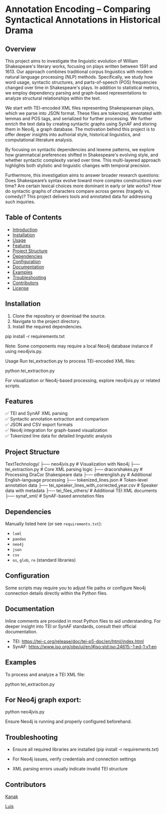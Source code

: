 # Annotation Encoding – Comparing Syntactical Annotations in Historical Drama

## Overview

This project aims to investigate the linguistic evolution of William Shakespeare's literary works, focusing on plays written between 1591 and 1613. Our approach combines traditional corpus linguistics with modern natural language processing (NLP) methods. Specifically, we study how word usage, syntactic structures, and parts-of-speech (POS) frequencies changed over time in Shakespeare's plays. In addition to statistical metrics, we employ dependency parsing and graph-based representations to analyze structural relationships within the text.

We start with TEI-encoded XML files representing Shakespearean plays, which we parse into JSON format. These files are tokenized, annotated with lemmas and POS tags, and serialized for further processing. We further enrich the text data by creating syntactic graphs using SynAF and storing them in Neo4j, a graph database. The motivation behind this project is to offer deeper insights into authorial style, historical linguistics, and computational literature analysis.

By focusing on syntactic dependencies and lexeme patterns, we explore how grammatical preferences shifted in Shakespeare's evolving style, and whether syntactic complexity varied over time. This multi-layered approach highlights both stylistic and linguistic changes with temporal precision.

Furthermore, this investigation aims to answer broader research questions: Does Shakespeare’s syntax evolve toward more complex constructions over time? Are certain lexical choices more dominant in early or late works? How do syntactic graphs of characters compare across genres (tragedy vs. comedy)? This project delivers tools and annotated data for addressing such inquiries.

## Table of Contents

- [Introduction](#introduction)  
- [Installation](#installation)  
- [Usage](#usage)  
- [Features](#features)  
- [Project Structure](#project-structure)  
- [Dependencies](#dependencies)  
- [Configuration](#configuration)  
- [Documentation](#documentation)  
- [Examples](#examples)  
- [Troubleshooting](#troubleshooting)  
- [Contributors](#contributors)  
- [License](#license)


## Installation

1. Clone the repository or download the source.  
2. Navigate to the project directory.  
3. Install the required dependencies.


pip install -r requirements.txt

Note: Some components may require a local Neo4j database instance if using neo4jvis.py.

Usage
Run tei_extraction.py to process TEI-encoded XML files:

python tei_extraction.py

For visualization or Neo4j-based processing, explore neo4jvis.py or related scripts.

## Features

✅ TEI and SynAF XML parsing  
✅ Syntactic annotation extraction and comparison  
✅ JSON and CSV export formats  
✅ Neo4j integration for graph-based visualization  
✅ Tokenized line data for detailed linguistic analysis  


## Project Structure


TextTechnology/
├── neo4jvis.py                           # Visualization with Neo4j
├── tei_extraction.py                    # Core XML parsing logic
├── dracorshakes.py                      # Processing DraCor Shakespeare data
├── otherenglish.py                      # Additional English-language processing
├── tokenized_lines.json                 # Token-level annotation data
├── tei_speaker_lines_with_corrected_year.csv  # Speaker data with metadata
├── tei_files_others/                    # Additional TEI XML documents
├── synaf_xml/                           # SynAF-based annotation files



## Dependencies

Manually listed here (or see `requirements.txt`):

- `lxml`
- `pandas`
- `neo4j`
- `json`
- `csv`
- `os`, `glob`, `re` (standard libraries)


## Configuration
Some scripts may require you to adjust file paths or configure Neo4j connection details directly within the Python files.

## Documentation
Inline comments are provided in most Python files to aid understanding. For deeper insight into TEI or SynAF standards, consult their official documentation.
- TEI: https://tei-c.org/release/doc/tei-p5-doc/en/html/index.html
- SynAF: https://www.iso.org/obp/ui/en/#iso:std:iso:24615:-1:ed-1:v1:en

## Examples
To process and analyze a TEI XML file:

python tei_extraction.py


## For Neo4j graph export:

python neo4jvis.py

Ensure Neo4j is running and properly configured beforehand.

## Troubleshooting
- Ensure all required libraries are installed (pip install -r requirements.txt)

- For Neo4j issues, verify credentials and connection settings

- XML parsing errors usually indicate invalid TEI structure

## Contributors
[Kanak ](https://github.com/kanakpandit17)

[Luis](https://github.com/avlmg)


